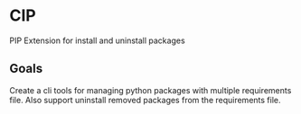 # CIP
PIP Extension for install and uninstall packages

## Goals
Create a cli tools for managing python packages with multiple requirements file.
Also support uninstall removed packages from the requirements file.
